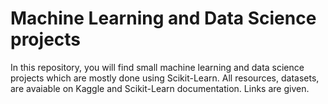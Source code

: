 

# Machine Learning and Data Science projects


In this repository, you will find small machine learning and data science projects which are mostly done using Scikit-Learn. All resources, datasets, are avaiable on Kaggle and Scikit-Learn documentation. Links are given.

